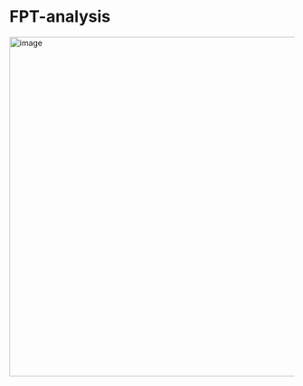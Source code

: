 # FPT-analysis

<img width="2031" height="601" alt="image" src="https://github.com/user-attachments/assets/241c0f5a-3bde-48c2-9661-8307de57e833" />
